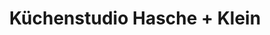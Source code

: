 ---
title: "Küchenstudio Hasche + Klein"
url: /karlsruhe/kuechenstudio-hasche-klein/
shop: Küchen
---